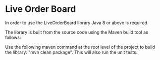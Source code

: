 # **Live Order Board**

In order to use the LiveOrderBoard library Java 8 or above is required.

The library is built from the source code using the Maven build tool as follows:

Use the following maven command at the root level of the project to build the library: "mvn clean package".
This will also run the unit tests.